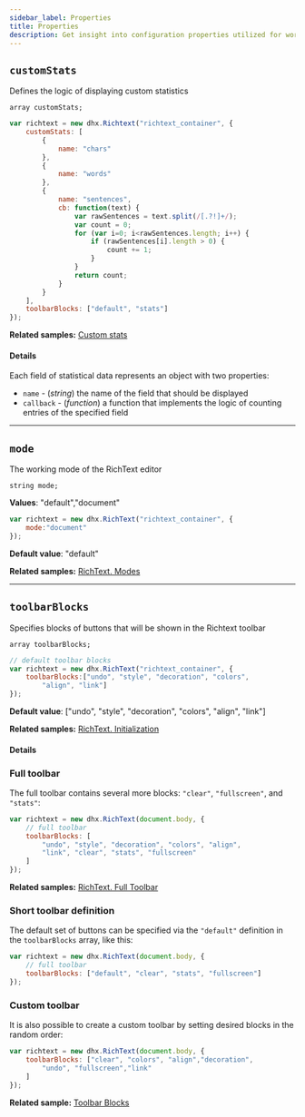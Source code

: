 ```yaml
---
sidebar_label: Properties
title: Properties
description: Get insight into configuration properties utilized for working with text statistics, setting editor mode, and customizing the toolbar in DHTMLX Rich Text Editor.
---
```



## `customStats`

Defines the logic of displaying custom statistics

`array customStats;`

```js 
var richtext = new dhx.Richtext("richtext_container", {
    customStats: [
        {
            name: "chars"
        },
        {
            name: "words"
        },
        {
            name: "sentences",
            cb: function(text) {
                var rawSentences = text.split(/[.?!]+/);
                var count = 0;
                for (var i=0; i<rawSentences.length; i++) {
                    if (rawSentences[i].length > 0) {
                        count += 1;
                    }
                }
                return count;
            }
        }
    ],
    toolbarBlocks: ["default", "stats"]
});
```

**Related samples:** [Custom stats](https://snippet.dhtmlx.com/u1734epz)

#### Details

Each field of statistical data represents an object with two properties:

- `name` - (*string*) the name of the field that should be displayed
- `callback` - (*function*) a function that implements the logic of counting entries of the specified field
___

## `mode`

The working mode of the RichText editor

`string mode;`

**Values**: "default","document" 


```js 
var richtext = new dhx.RichText("richtext_container", { 
    mode:"document"
});
```

**Default value**: "default"

**Related samples:** [RichText. Modes](https://snippet.dhtmlx.com/pdh5buvg)
___

## `toolbarBlocks`

Specifies blocks of buttons that will be shown in the Richtext toolbar

`array toolbarBlocks;`


```js 
// default toolbar blocks
var richtext = new dhx.RichText("richtext_container", { 
    toolbarBlocks:["undo", "style", "decoration", "colors", 
        "align", "link"]
});
```

**Default value**: ["undo", "style", "decoration", "colors", "align", "link"]

**Related samples:** [RichText. Initialization](https://snippet.dhtmlx.com/32jtemtm)


#### Details

### Full toolbar

The full toolbar contains several more blocks: `"clear"`, `"fullscreen"`, and `"stats"`:

~~~js
var richtext = new dhx.RichText(document.body, {
    // full toolbar
    toolbarBlocks: [
        "undo", "style", "decoration", "colors", "align", 
        "link", "clear", "stats", "fullscreen"
    ]
});
~~~

**Related samples:** [RichText. Full Toolbar](https://snippet.dhtmlx.com/5yga5ce1)

### Short toolbar definition

The default set of buttons can be specified via the `"default"` definition in the `toolbarBlocks` array, like this:

~~~js
var richtext = new dhx.RichText(document.body, {
    // full toolbar
    toolbarBlocks: ["default", "clear", "stats", "fullscreen"]
});
~~~

### Custom toolbar

It is also possible to create a custom toolbar by setting desired blocks in the random order:

~~~js
var richtext = new dhx.RichText(document.body, {
    toolbarBlocks: ["clear", "colors", "align","decoration", 
        "undo", "fullscreen","link"
    ]
});
~~~

**Related sample:** [Toolbar Blocks](https://snippet.dhtmlx.com/yp7en22d)